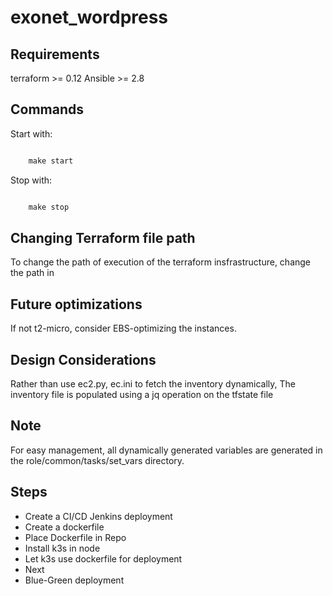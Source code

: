 # exonet_wordpress

## Requirements

terraform >= 0.12
Ansible >= 2.8

## Commands

Start with:

```Makefile

    make start
```

Stop with:

```Makefile

    make stop

```

## Changing Terraform file path

To change the path of execution of the terraform insfrastructure, change the path in

## Future optimizations

If not t2-micro, consider EBS-optimizing the instances.

## Design Considerations

Rather than use ec2.py, ec.ini to fetch the inventory dynamically,
The inventory file is populated using a jq operation on the tfstate file

## Note

For easy management, all dynamically generated variables are generated in the role/common/tasks/set_vars directory.

## Steps

- Create a CI/CD Jenkins deployment
- Create a dockerfile
- Place Dockerfile in Repo
- Install k3s in node
- Let k3s use dockerfile for deployment
- Next
- Blue-Green deployment
